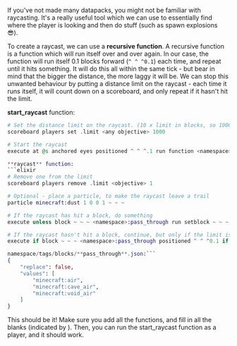 If you've not made many datapacks, you might not be familiar with raycasting. It's a really useful tool which we can use to essentially find where the player is looking and then do stuff (such as spawn explosions 😎).

To create a raycast, we can use a **recursive function**. A recursive function is a function which will run itself over and over again. In our case, the function will run itself 0.1 blocks forward (`^ ^ ^0.1`) each time, and repeat until it hits something. It will do this all within the same tick - but bear in mind that the bigger the distance, the more laggy it will be. We can stop this unwanted behaviour by putting a distance limit on the raycast - each time it runs itself, it will count down on a scoreboard, and only repeat if it hasn't hit the limit.

**start_raycast** function:
```elixir
# Set the distance limit on the raycast. (10 x limit in blocks, so 1000 would be 100 blocks)
scoreboard players set .limit <any objective> 1000

# Start the raycast
execute at @s anchored eyes positioned ^ ^ ^.1 run function <namespace>:raycast```

**raycast** function:
```elixir
# Remove one from the limit
scoreboard players remove .limit <objective> 1

# Optional - place a particle, to make the raycast leave a trail
particle minecraft:dust 1 0 0 1 ~ ~ ~

# If the raycast has hit a block, do something
execute unless block ~ ~ ~ <namespace>:pass_through run setblock ~ ~ ~ diamond_block

# If the raycast hasn't hit a block, continue, but only if the limit is 1 or more (1..)
execute if block ~ ~ ~ <namespace>:pass_through positioned ^ ^ ^0.1 if score .limit <objective> matches 1.. run function <namespace>:raycast```

namespace/tags/blocks/**pass_through**.json:```
{
    "replace": false,
    "values": [
        "minecraft:air",
        "minecraft:cave_air",
        "minecraft:void_air"
    ]
}
```

This should be it! Make sure you add all the functions, and fill in all the blanks (indicated by <this>). Then, you can run the start_raycast function as a player, and it should work.
